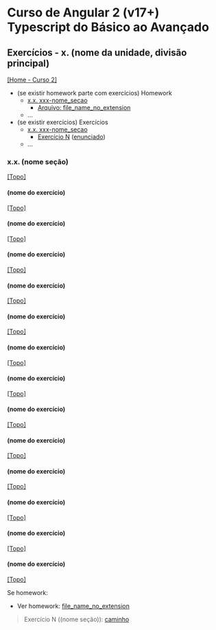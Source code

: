 # Curso de Angular 2 (v17+) Typescript do Básico ao Avançado

## Exercícios - x. (nome da unidade, divisão principal)
[[Home - Curso 2]](../../README.md#curso-2)<br />

- (se existir homework parte com exercícios) Homework
  - [x.x. xxx-nome_secao](#content_link)
    - [Arquivo: file_name_no_extension](file_link)
  - ...
- (se existir exercícios) Exercícios
  - [x.x. xxx-nome_secao](#content_link)
    - [Exercício N](exercicio_nn) ([enunciado](#statement_content_link))
  - ...

### x.x. (nome seção)
[[Topo]](#)<br />

#### (nome do exercício)
[[Topo]](#)<br />



#### (nome do exercício)
[[Topo]](#)<br />



#### (nome do exercício)
[[Topo]](#)<br />



#### (nome do exercício)
[[Topo]](#)<br />



#### (nome do exercício)
[[Topo]](#)<br />



#### (nome do exercício)
[[Topo]](#)<br />



#### (nome do exercício)
[[Topo]](#)<br />



#### (nome do exercício)
[[Topo]](#)<br />



#### (nome do exercício)
[[Topo]](#)<br />



#### (nome do exercício)
[[Topo]](#)<br />



#### (nome do exercício)
[[Topo]](#)<br />



#### (nome do exercício)
[[Topo]](#)<br />



#### (nome do exercício)
[[Topo]](#)<br />


Se homework:
- Ver homework: [file_name_no_extension](file_link)

> Exercício N ((nome seção)): [caminho](exercicio_nn)
